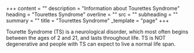 +++
content = ""
description = "Information about Tourettes Syndrome"
heading = "Tourettes Syndrome"
overline = ""
src = ""
subheading = ""
summary = ""
title = "Tourettes Syndrome"
_template = "page"
+++

Tourette Syndrome (TS) is a neurological disorder, which most often begins between the ages of 2 and 21, and lasts throughout life. TS is NOT degenerative and people with TS can expect to live a normal life span.
